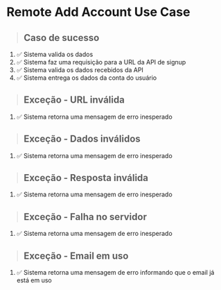 # Remote Add Account Use Case

> ## Caso de sucesso 
1. ✅ Sistema valida os dados
2. ✅ Sistema faz uma requisição para a URL da API de signup
3. ✅ Sistema valida os dados recebidos da API
4. ✅ Sistema entrega os dados da conta do usuário

> ## Exceção - URL inválida
1. ✅ Sistema retorna uma mensagem de erro inesperado

> ## Exceção - Dados inválidos
1. ✅ Sistema retorna uma mensagem de erro inesperado

> ## Exceção - Resposta inválida
1. ✅ Sistema retorna uma mensagem de erro inesperado

> ## Exceção - Falha no servidor
1. ✅ Sistema retorna uma mensagem de erro inesperado

> ## Exceção - Email em uso
1. ✅ Sistema retorna uma mensagem de erro informando que o email já está em uso